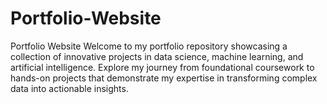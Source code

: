 # Portfolio-Website
Portfolio Website  Welcome to my portfolio repository showcasing a collection of innovative projects in data science, machine learning, and artificial intelligence. Explore my journey from foundational coursework to hands-on projects that demonstrate my expertise in transforming complex data into actionable insights. 
